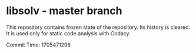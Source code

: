 # libsolv - master branch

This repository contains frozen state of the repository.
Its history is cleared. It is used only for static code
analysis with Codacy.

Commit Time: 1705471296